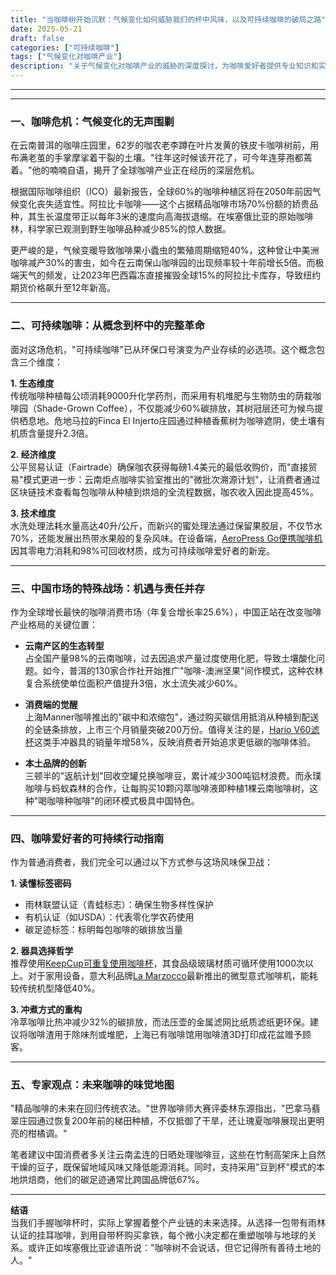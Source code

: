 ```yaml
---
title: "当咖啡树开始沉默：气候变化如何威胁我们的杯中风味，以及可持续咖啡的破局之路"
date: 2025-05-21
draft: false
categories: ["可持续咖啡"]
tags: ["气候变化对咖啡产业"]
description: "关于气候变化对咖啡产业的威胁的深度探讨，为咖啡爱好者提供专业知识和实用指南。"
---
```


---

---

### 一、咖啡危机：气候变化的无声围剿

在云南普洱的咖啡庄园里，62岁的咖农老李蹲在叶片发黄的铁皮卡咖啡树前，用布满老茧的手掌摩挲着干裂的土壤。"往年这时候该开花了，可今年连芽孢都蔫着。"他的喃喃自语，揭开了全球咖啡产业正在经历的深层危机。

根据国际咖啡组织（ICO）最新报告，全球60%的咖啡种植区将在2050年前因气候变化丧失适宜性。阿拉比卡咖啡——这个占据精品咖啡市场70%份额的娇贵品种，其生长温度带正以每年3米的速度向高海拔退缩。在埃塞俄比亚的原始咖啡林，科学家已观测到野生咖啡品种减少85%的惊人数据。

更严峻的是，气候变暖导致咖啡果小蠹虫的繁殖周期缩短40%，这种曾让中美洲咖啡减产30%的害虫，如今在云南保山咖啡园的出现频率较十年前增长5倍。而极端天气的频发，让2023年巴西霜冻直接摧毁全球15%的阿拉比卡库存，导致纽约期货价格飙升至12年新高。

---

### 二、可持续咖啡：从概念到杯中的完整革命

面对这场危机，"可持续咖啡"已从环保口号演变为产业存续的必选项。这个概念包含三个维度：

**1. 生态维度**  
传统咖啡种植每公顷消耗9000升化学药剂，而采用有机堆肥与生物防虫的荫栽咖啡园（Shade-Grown Coffee），不仅能减少60%碳排放，其树冠层还可为候鸟提供栖息地。危地马拉的Finca El Injerto庄园通过种植香蕉树为咖啡遮阴，使土壤有机质含量提升2.3倍。

**2. 经济维度**  
公平贸易认证（Fairtrade）确保咖农获得每磅1.4美元的最低收购价，而"直接贸易"模式更进一步：云南炬点咖啡实验室推出的"微批次溯源计划"，让消费者通过区块链技术查看每包咖啡从种植到烘焙的全流程数据，咖农收入因此提高45%。

**3. 技术维度**  
水洗处理法耗水量高达40升/公斤，而新兴的蜜处理法通过保留果胶层，不仅节水70%，还能发展出热带水果般的复杂风味。在设备端，[AeroPress Go便携咖啡机](https://www.amazon.com/s?k=AeroPress%20Go%E4%BE%BF%E6%90%BA%E5%92%96%E5%95%A1%E6%9C%BA&tag=coffeeprism-20)因其零电力消耗和98%可回收材质，成为可持续咖啡爱好者的新宠。

---

### 三、中国市场的特殊战场：机遇与责任并存

作为全球增长最快的咖啡消费市场（年复合增长率25.6%），中国正站在改变咖啡产业格局的关键位置：

- **云南产区的生态转型**  
  占全国产量98%的云南咖啡，过去因追求产量过度使用化肥，导致土壤酸化问题。如今，普洱的130家合作社开始推广"咖啡-澳洲坚果"间作模式，这种农林复合系统使单位面积产值提升3倍，水土流失减少60%。

- **消费端的觉醒**  
  上海Manner咖啡推出的"碳中和浓缩包"，通过购买碳信用抵消从种植到配送的全链条排放，上市三个月销量突破200万份。值得关注的是，[Hario V60滤杯](https://www.amazon.com/s?k=Hario%20V60%E6%BB%A4%E6%9D%AF&tag=coffeeprism-20)这类手冲器具的销量年增58%，反映消费者开始追求更低碳的咖啡体验。

- **本土品牌的创新**  
  三顿半的"返航计划"回收空罐兑换咖啡豆，累计减少300吨铝材浪费。而永璞咖啡与蚂蚁森林的合作，让每购买10颗闪萃咖啡液即种植1棵云南咖啡树，这种"喝咖啡种咖啡"的闭环模式极具中国特色。

---

### 四、咖啡爱好者的可持续行动指南

作为普通消费者，我们完全可以通过以下方式参与这场风味保卫战：

**1. 读懂标签密码**  
- 雨林联盟认证（青蛙标志）：确保生物多样性保护  
- 有机认证（如USDA）：代表零化学农药使用  
- 碳足迹标签：标明每包咖啡的碳排放当量  

**2. 器具选择哲学**  
推荐使用[KeepCup可重复使用咖啡杯](https://www.amazon.com/s?k=KeepCup%E5%8F%AF%E9%87%8D%E5%A4%8D%E4%BD%BF%E7%94%A8%E5%92%96%E5%95%A1%E6%9D%AF&tag=coffeeprism-20)，其食品级玻璃材质可循环使用1000次以上。对于家用设备，意大利品牌[La Marzocco](https://www.amazon.com/s?k=La%20Marzocco&tag=coffeeprism-20)最新推出的微型意式咖啡机，能耗较传统机型降低40%。

**3. 冲煮方式的重构**  
冷萃咖啡比热冲减少32%的碳排放，而法压壶的金属滤网比纸质滤纸更环保。建议将咖啡渣用于除味剂或堆肥，上海已有咖啡馆用咖啡渣3D打印成花盆赠予顾客。

---

### 五、专家观点：未来咖啡的味觉地图

"精品咖啡的未来在回归传统农法。"世界咖啡师大赛评委林东源指出，"巴拿马翡翠庄园通过恢复200年前的梯田种植，不仅抵御了干旱，还让瑰夏咖啡展现出更明亮的柑橘调。"

笔者建议中国消费者多关注云南孟连的日晒处理咖啡豆，这些在竹制高架床上自然干燥的豆子，既保留地域风味又降低能源消耗。同时，支持采用"豆到杯"模式的本地烘焙商，他们的碳足迹通常比跨国品牌低67%。

---

**结语**  
当我们手握咖啡杯时，实际上掌握着整个产业链的未来选择。从选择一包带有雨林认证的挂耳咖啡，到用自带杯购买拿铁，每个微小决定都在重塑咖啡与地球的关系。或许正如埃塞俄比亚谚语所说："咖啡树不会说话，但它记得所有善待土地的人。"
